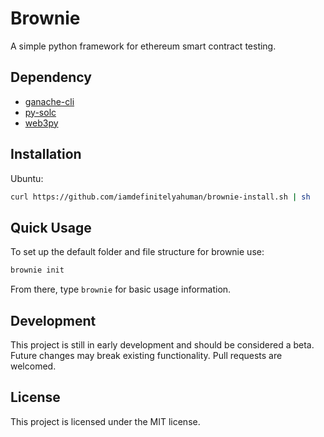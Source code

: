 # Brownie

A simple python framework for ethereum smart contract testing.

## Dependency

- [ganache-cli](https://github.com/trufflesuite/ganache-cli)
- [py-solc](https://github.com/ethereum/py-solc)
- [web3py](https://github.com/ethereum/web3.py)

## Installation

Ubuntu:

```bash
curl https://github.com/iamdefinitelyahuman/brownie-install.sh | sh
```

## Quick Usage

To set up the default folder and file structure for brownie use:

```bash
brownie init
```

From there, type `brownie` for basic usage information.

## Development

This project is still in early development and should be considered a beta. Future changes may break existing functionality. Pull requests are welcomed.

## License

This project is licensed under the MIT license.